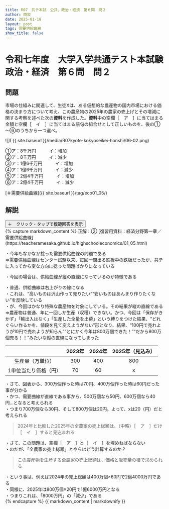 ```yaml
---
title: R07　共テ本試　公共、政治・経済　第６問　問２
author: 雨坂
date: 2025-01-18
layout: post
tags: 需要供給曲線
show_title: false
---
```

  
# 令和七年度　大学入学共通テスト本試験　政治・経済　第６問　問２  
  
## 問題  
市場の仕組みに関連して、生徒Xは、ある仮想的な農産物の国内市場における価格の決まり方について考え、この農産物の2025年の農家の売上げとその増減に関する考察を述べた次の**資料**を作成した。**資料**中の空欄［　ア　］に当てはまる金額と空欄［　イ　］に当てはまる語句の組合せとして正しいものを、後の①～⑥のうちから一つ選べ。  
  
![]( {{ site.baseurl }}/media/R07kyote-kokyoseikei-honshi/06-02.png)  
  
①ア：8千万円　　　イ：増加  
②ア：8千万円　　　イ：減少  
③ア：1億6千万円　　　イ：増加  
④ア：1億6千万円　　　イ：減少  
⑤ア：2億4千万円　　　イ：増加  
⑥ア：2億4千万円　　　イ：減少  
  
[＃需要供給曲線]({{ site.baseurl }}/tag/eco01_05/)  
  
## 解説  
<div class="collapsible">
  <button class="collapsible-button">＋　クリック・タップで模範回答を表示</button>
  <div class="collapsible-content">
    {% capture markdown_content %}
正解：②  
[復習用資料：経済分野第一章／需要供給曲線](https://teacheramesaka.github.io/highschooleconomics/01_05.html)  
  
・今年もなかなか捻った需要供給曲線の問題である  
⇒需要供給曲線はセンター試験以来、毎回一問出る鉄板中の鉄板だったが、共テに入ってから変な方向に捻った問題ばかりになっている  
  
・今回の場合は、供給曲線が縦の直線になっているのが特徴である  
  
・普通、供給曲線は右上がりの線になる  
・これは、“高いものは沢山作って売りたい”“安いものはあんまり作りたくない”を反映している  
・が、今回はかなり特殊な農産物を対象にしている。その結果が縦の直線である  
⇒農産物は普通、年に一回しか生産（収穫）できない。かつ、今回は「保存がきかず」「輸出入はなく」「生産した全量を出荷」という縛りをつけた結果、“どれぐらい作るかを、値段を見て変えようがない”形となり、結果、“100円で売れようが10円で売れようが知らん”“とにかく今年は800万個できた！”“だから800万個売る！！”みたいな縦の直線になってしまった  
  
||2023年|2024年|2025年（見込み）|  
|:---:|:---:|:---:|:---:|  
|生産量（万単位）|300|400|800|  
|1単位当たり価格（円）|70|60|x|  
  
・さて、図表から、300万個作った時は70円、400万個作った時は60円だった事が分かる  
・かつ、需要曲線が直線である事から、500万個なら50円、600万個なら40円…となると考えられる  
・つまり700万個なら30円、そして800万個は20円。よって、xは20（円）だと考えられる  
  
>2024年と比較した2025年の全農家の売上総額は、（中略）［　ア　］だけ［　イ　］すると見込まれる  
  
・さて、この問題は、空欄［　ア　］と［　イ　］を埋めねばならない  
・のだが、「全農家の売上総額」とやらはどう計算するのか？  
  
>この農産物を生産する全農家の売上総額は、価格と販売量の積で求められる  
  
・という事は、例えば2024年の売上総額は400万個×60円で2億4000万円である  
・同様に、2025年は800万個×20円で1億6000万円となる  
・つまりこれは、「8000万円」の「減少」である  
    {% endcapture %}
    {{ markdown_content | markdownify }}
  </div>
</div>